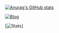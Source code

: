 <!--
**gabrielvoltani/gabrielvoltani** is a ✨ _special_ ✨ repository because its `README.md` (this file) appears on your GitHub profile.

Here are some ideas to get you started:

- 🔭 I’m currently working on ...
- 🌱 I’m currently learning ...
- 👯 I’m looking to collaborate on ...
- 🤔 I’m looking for help with ...
- 💬 Ask me about ...
- 📫 How to reach me: ...
- 😄 Pronouns: ...
- ⚡ Fun fact: ...
-->

[![Anurag's GitHub stats](https://github-readme-stats.vercel.app/api?username=gabrielvoltani)](https://github.com/anuraghazra/github-readme-stats)


[![Blog](https://img.shields.io/badge/LinkedIn-0077B5?style=for-the-badge&logo=linkedin&logoColor=white)](https://www.linkedin.com/in/gabrielvoltani/)

[![Stats](https://github-readme-stats.vercel.app/api/top-langs/?username={gabrielvoltani}&theme=blue-green)]

